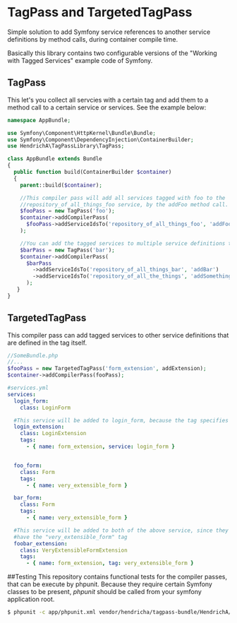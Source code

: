 # TagPass and TargetedTagPass
Simple solution to add Symfony service references to another service definitions
by method calls, during container compile time.

Basically this library contains two configurable versions of the "Working with
Tagged Services" example code of Symfony.

## TagPass
This let's you collect all servcies with a certain tag and add them to a method
call to a certain service or services. See the example below:

```php
namespace AppBundle;

use Symfony\Component\HttpKernel\Bundle\Bundle;
use Symfony\Component\DependencyInjection\ContainerBuilder;
use HendrichA\TagPassLibrary\TagPass;

class AppBundle extends Bundle
{
  public function build(ContainerBuilder $container)
  {
    parent::build($container);

    //This compiler pass will add all services tagged with foo to the
    //repository_of_all_things_foo service, by the addFoo method call.
    $fooPass = new TagPass('foo');
    $container->addCompilerPass(
      $fooPass->addServiceIdsTo('repository_of_all_things_foo', 'addFoo')
    );

    //You can add the tagged services to multiple service definitions too.
    $barPass = new TagPass('bar');
    $container->addCompilerPass(
      $barPass
        ->addServiceIdsTo('repository_of_all_things_bar', 'addBar')
        ->addServiceIdsTo('repository_of_all_the_things', 'addSomething')
      );
   }
}
```

## TargetedTagPass
This compiler pass can add tagged services to other service definitions that
are defined in the tag itself.

```php
//SomeBundle.php
//...
$fooPass = new TargetedTagPass('form_extension', addExtension);
$container->addCompilerPass(fooPass);
```

```yml
#services.yml
services:
  login_form:
    class: LoginForm

  #This service will be added to login_form, because the tag specifies it
  login_extension:
    class: LoginExtension
    tags:
      - { name: form_extension, service: login_form }


  foo_form:
    class: Form
    tags:
      - { name: very_extensible_form }

  bar_form:
    class: Form
    tags:
      - { name: very_extensible_form }

  #This service will be added to both of the above service, since they are both
  #have the "very_extensible_form" tag
  foobar_extension:
    class: VeryExtensibleFormExtension
    tags:
      - { name: form_extension, tag: very_extensible_form }
```

##Testing
This repository contains functional tests for the compiler passes, that can be
execute by phpunit. Because they require certain Symfony classes to be present,
*phpunit* should be called from your symfony application root.
```bash
$ phpunit -c app/phpunit.xml vendor/hendricha/tagpass-bundle/HendrichA/TagPassLibrary/Tests
```
